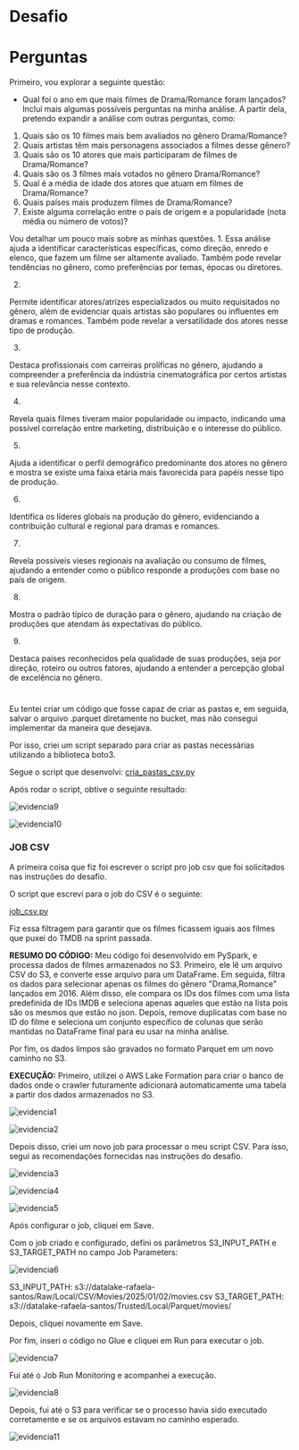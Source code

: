 # Desafio 

# Perguntas

Primeiro, vou explorar a seguinte questão:

* Qual foi o ano em que mais filmes de Drama/Romance foram lançados?
Incluí mais algumas possíveis perguntas na minha análise.
A partir dela, pretendo expandir a análise com outras perguntas, como:

1. Quais são os 10 filmes mais bem avaliados no gênero Drama/Romance?
2. Quais artistas têm mais personagens associados a filmes desse gênero?
3. Quais são os 10 atores que mais participaram de filmes de Drama/Romance?
4. Quais são os 3 filmes mais votados no gênero Drama/Romance?
5. Qual é a média de idade dos atores que atuam em filmes de Drama/Romance?
6. Quais países mais produzem filmes de Drama/Romance?
7. Existe alguma correlação entre o país de origem e a popularidade (nota média ou número de votos)?


Vou detalhar um pouco mais sobre as minhas questões.
1. 
Essa análise ajuda a identificar características específicas, como direção, enredo e elenco, que fazem um filme ser altamente avaliado. Também pode revelar tendências no gênero, como preferências por temas, épocas ou diretores.

2. 
Permite identificar atores/atrizes especializados ou muito requisitados no gênero, além de evidenciar quais artistas são populares ou influentes em dramas e romances. Também pode revelar a versatilidade dos atores nesse tipo de produção.

3. 
Destaca profissionais com carreiras prolíficas no gênero, ajudando a compreender a preferência da indústria cinematográfica por certos artistas e sua relevância nesse contexto.

4. 
Revela quais filmes tiveram maior popularidade ou impacto, indicando uma possível correlação entre marketing, distribuição e o interesse do público.

5. 
Ajuda a identificar o perfil demográfico predominante dos atores no gênero e mostra se existe uma faixa etária mais favorecida para papéis nesse tipo de produção.

6. 
Identifica os líderes globais na produção do gênero, evidenciando a contribuição cultural e regional para dramas e romances.

7. 
Revela possíveis vieses regionais na avaliação ou consumo de filmes, ajudando a entender como o público responde a produções com base no país de origem.

8. 
Mostra o padrão típico de duração para o gênero, ajudando na criação de produções que atendam às expectativas do público.

9. 
Destaca países reconhecidos pela qualidade de suas produções, seja por direção, roteiro ou outros fatores, ajudando a entender a percepção global de excelência no gênero.

#
Eu tentei criar um código que fosse capaz de criar as pastas e, em seguida, salvar o arquivo .parquet diretamente no bucket, mas não consegui implementar da maneira que desejava.

Por isso, criei um script separado para criar as pastas necessárias utilizando a biblioteca boto3.

Segue o script que desenvolvi:
[cria_pastas_csv.py](./cria_pastas_csv.py)

Após rodar o script, obtive o seguinte resultado:

![evidencia9](../Evidencias/Evidencias_desafio/evidencia9.png)

![evidencia10](../Evidencias/Evidencias_desafio/evidencia10.png)

### JOB CSV
A primeira coisa que fiz foi escrever o script pro job csv que foi solicitados nas instruções do desafio.

O script que escrevi para o job do CSV é o seguinte:

[job_csv.py](./job_csv.py)

Fiz essa filtragem para garantir que os filmes ficassem iguais aos filmes que puxei do TMDB na sprint passada.

__RESUMO DO CÓDIGO:__ Meu código foi desenvolvido em PySpark, e processa dados de filmes armazenados no S3. Primeiro, ele lê um arquivo CSV do S3, e converte esse arquivo para um DataFrame. Em seguida, filtra os dados para selecionar apenas os filmes do gênero "Drama,Romance" lançados em 2016. Além disso, ele compara os IDs dos filmes com uma lista predefinida de IDs IMDB e seleciona apenas aqueles que estão na lista pois são os mesmos que estão no json. Depois, remove duplicatas com base no ID do filme e seleciona um conjunto específico de colunas que serão mantidas no DataFrame final para eu usar na minha análise.

Por fim, os dados limpos são gravados no formato Parquet em um novo caminho no S3. 

__EXECUÇÃO:__
Primeiro, utilizei o AWS Lake Formation para criar o banco de dados onde o crawler futuramente adicionará automaticamente uma tabela a partir dos dados armazenados no S3.

![evidencia1](../Evidencias/Evidencias_desafio/evidencia1.png)

![evidencia2](../Evidencias/Evidencias_desafio/evidencia2.png)

Depois disso, criei um novo job para processar o meu script CSV. Para isso, segui as recomendações fornecidas nas instruções do desafio.

![evidencia3](../Evidencias/Evidencias_desafio/evidencia3.png)

![evidencia4](../Evidencias/Evidencias_desafio/evidencia4.png)

![evidencia5](../Evidencias/Evidencias_desafio/evidencia5.png)

Após configurar o job, cliquei em Save.

Com o job criado e configurado, defini os parâmetros S3_INPUT_PATH e S3_TARGET_PATH no campo Job Parameters:

![evidencia6](../Evidencias/Evidencias_desafio/evidencia6.png)

S3_INPUT_PATH: s3://datalake-rafaela-santos/Raw/Local/CSV/Movies/2025/01/02/movies.csv
S3_TARGET_PATH: s3://datalake-rafaela-santos/Trusted/Local/Parquet/movies/

Depois, cliquei novamente em Save.

Por fim, inseri o código no Glue e cliquei em Run para executar o job.

![evidencia7](../Evidencias/Evidencias_desafio/evidencia7.png)

Fui até o Job Run Monitoring e acompanhei a execução.

![evidencia8](../Evidencias/Evidencias_desafio/evidencia8.gif)

Depois, fui até o S3 para verificar se o processo havia sido executado corretamente e se os arquivos estavam no caminho esperado.

![evidencia11](../Evidencias/Evidencias_desafio/evidencia11.gif)

